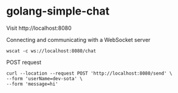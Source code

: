 # golang-simple-chat

Visit http://localhost:8080

Connecting and communicating with a WebSocket server

```
wscat -c ws://localhost:8080/chat
```

POST request

```
curl --location --request POST 'http://localhost:8080/send' \
--form 'userName=dev-sota' \
--form 'message=hi'
```
